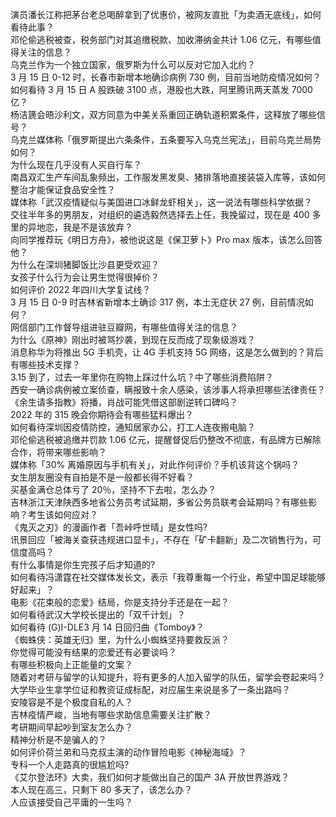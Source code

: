 演员潘长江称把茅台老总喝醉拿到了优惠价，被网友直批「为卖酒无底线」，如何看待此事？  
邓伦偷逃税被查，税务部门对其追缴税款、加收滞纳金共计 1.06 亿元，有哪些值得关注的信息？  
乌克兰作为一个独立国家，俄罗斯为什么可以反对它加入北约？  
3 月 15 日 0-12 时，长春市新增本地确诊病例 730 例，目前当地防疫情况如何？  
如何看待 3 月 15 日 A 股跌破 3100 点，港股也大跌，阿里腾讯两天蒸发 7000 亿？  
杨洁篪会晤沙利文，双方同意为中美关系重回正确轨道积累条件，这释放了哪些信号？  
乌克兰媒体称「俄罗斯提出六条条件，五条要写入乌克兰宪法」，目前乌克兰局势如何？  
为什么现在几乎没有人买自行车？  
南昌双汇生产车间乱象频出，工作服发黑发臭、猪排落地直接装袋入库等，该如何整治才能保证食品安全性？  
媒体称「武汉疫情疑似与美国进口冰鲜龙虾相关」，这一说法有哪些科学依据？  
交往半年多的男朋友，对组织的遴选毅然选择去上任，我挽留过，现在是 400 多里的异地恋，我是不是该放弃？  
向同学推荐玩《明日方舟》，被他说这是《保卫萝卜》Pro max 版本，该怎么回答他？  
为什么在深圳猪脚饭比沙县更受欢迎？  
女孩子什么行为会让男生觉得很掉价？  
如何评价 2022 年四川大学复试线？  
3 月 15 日 0-9 时吉林省新增本土确诊 317 例，本土无症状 27 例，目前情况如何？  
网信部门工作督导组进驻豆瓣网，有哪些值得关注的信息？  
为什么《原神》刚出时被骂抄袭，到现在反而成了现象级游戏？  
消息称华为将推出 5G 手机壳，让 4G 手机支持 5G 网络，这是怎么做到的？背后有哪些技术支撑？  
3.15 到了，过去一年里你在购物上踩过什么坑？中了哪些消费陷阱？  
西安一确诊病例被立案侦查，瞒报致十余人感染，该涉事人将承担哪些法律责任？  
《余生请多指教》将播，肖战可能凭借这部剧逆转口碑吗？  
2022 年的 315 晚会你期待会有哪些猛料爆出？  
如何看待深圳因疫情防控，通知居家办公，打工人连夜搬电脑？  
邓伦偷逃税被追缴并罚款 1.06 亿元，提醒督促后仍整改不彻底，有品牌方已解除合作，将带来哪些影响？  
媒体称「30% 离婚原因与手机有关」，对此作何评价？手机该背这个锅吗？  
女生朋友圈没有自拍是不是一般都长得不好看？  
买基金满仓总体亏了 20％，坚持不下去啦，怎么办？  
吉林浙江天津陕西多地省公务员考试延期，多省公务员联考会延期吗？有哪些影响？考生该如何应对？  
《鬼灭之刃》的漫画作者「吾峠呼世晴」是女性吗?  
讯景回应「被海关查获违规进口显卡」，不存在「矿卡翻新」及二次销售行为，可信度高吗？  
有什么事情是你生完孩子后才知道的?  
如何看待冯潇霆在社交媒体发长文，表示「我尊重每一个行业，希望中国足球能够好起来」？  
电影《花束般的恋爱》结局，你是支持分手还是在一起？  
如何看待武汉大学校长提出的「双千计划」？  
如何看待 (G)I-DLE3 月 14 日回归曲《Tomboy》？  
《蜘蛛侠：英雄无归》里，为什么小蜘蛛坚持要救反派？  
你觉得可能没有结果的恋爱还有必要谈吗？  
有哪些积极向上正能量的文案？  
随着对考研与留学的认知提升，将有更多的人加入留学的队伍，留学会卷起来吗？  
大学毕业生拿学位证和教资证成标配，对应届生来说是多了一条出路吗？  
安陵容是不是个极度自私的人？  
吉林疫情严峻，当地有哪些求助信息需要关注扩散？  
考研期间早起吵到室友怎么办？  
精神分析是不是骗人的？  
如何评价荷兰弟和马克叔主演的动作冒险电影《神秘海域》？  
专科一个人走路真的很尴尬吗?  
《艾尔登法环》大卖，我们如何才能做出自己的国产 3A 开放世界游戏？  
本人现在高三，只剩下 80 多天了，该怎么办？  
人应该接受自己平庸的一生吗？  
